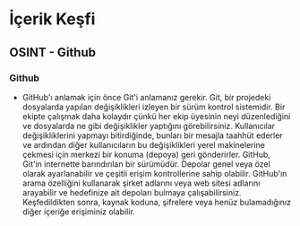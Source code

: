 # İçerik Keşfi 
## OSINT - Github
### Github
- GitHub'ı anlamak için önce Git'i anlamanız gerekir. Git, bir projedeki dosyalarda yapılan değişiklikleri izleyen bir sürüm kontrol sistemidir. Bir ekipte çalışmak daha kolaydır çünkü her ekip üyesinin neyi düzenlediğini ve dosyalarda ne gibi değişiklikler yaptığını görebilirsiniz. Kullanıcılar değişikliklerini yapmayı bitirdiğinde, bunları bir mesajla taahhüt ederler ve ardından diğer kullanıcıların bu değişiklikleri yerel makinelerine çekmesi için merkezi bir konuma (depoya) geri gönderirler. GitHub, Git'in internette barındırılan bir sürümüdür. Depolar genel veya özel olarak ayarlanabilir ve çeşitli erişim kontrollerine sahip olabilir. GitHub'ın arama özelliğini kullanarak şirket adlarını veya web sitesi adlarını arayabilir ve hedefinize ait depoları bulmaya çalışabilirsiniz. Keşfedildikten sonra, kaynak koduna, şifrelere veya henüz bulamadığınız diğer içeriğe erişiminiz olabilir.
